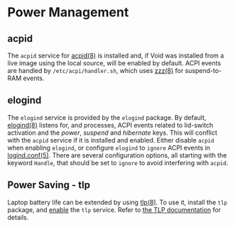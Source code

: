 # Power Management

## acpid

The `acpid` service for [acpid(8)](https://man.voidlinux.org/acpid.8) is
installed and, if Void was installed from a live image using the local
source, will be enabled by default. ACPI events are handled by
`/etc/acpi/handler.sh`, which uses [zzz(8)](https://man.voidlinux.org/zzz.8)
for suspend-to-RAM events.

## elogind

The `elogind` service is provided by the `elogind` package. By default,
[elogind(8)](https://man.voidlinux.org/elogind.8) listens for, and
processes, ACPI events related to lid-switch activation and the *power*,
*suspend* and *hibernate* keys. This will conflict with the `acpid` service
if it is installed and enabled. Either disable `acpid` when enabling
`elogind`, or configure `elogind` to `ignore` ACPI events in
[logind.conf(5)](https://man.voidlinux.org/logind.conf.5). There are several
configuration options, all starting with the keyword `Handle`, that should
be set to `ignore` to avoid interfering with `acpid`.

## Power Saving - tlp

Laptop battery life can be extended by using
[tlp(8)](https://man.voidlinux.org/tlp.8). To use it, install the `tlp`
package, and [enable](./services/index.md#enabling-services) the `tlp`
service. Refer to [the TLP documentation](https://linrunner.de/tlp/) for
details.
